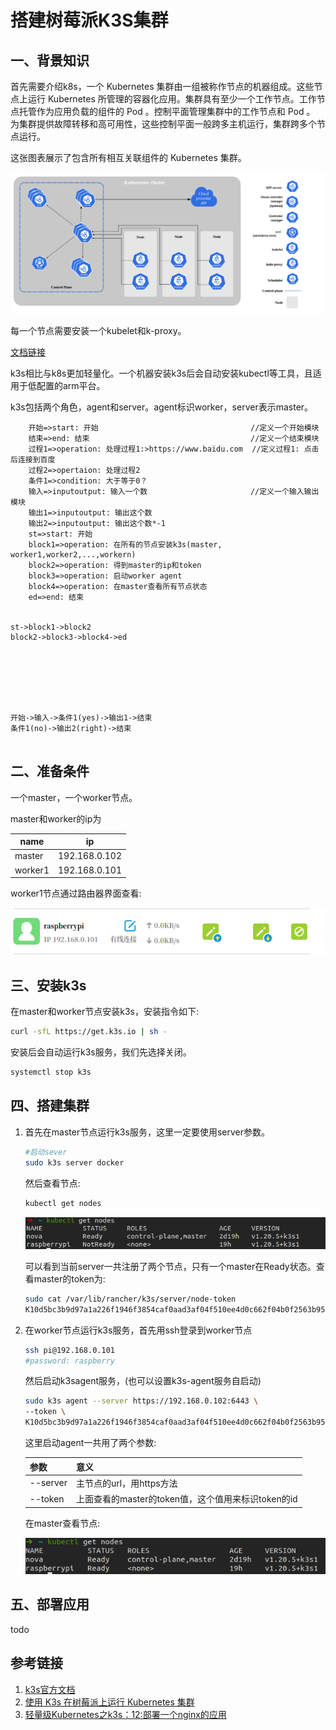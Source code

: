 # 搭建树莓派K3S集群

## 一、背景知识

首先需要介绍k8s，一个 Kubernetes 集群由一组被称作节点的机器组成。这些节点上运行 Kubernetes 所管理的容器化应用。集群具有至少一个工作节点。工作节点托管作为应用负载的组件的 Pod 。控制平面管理集群中的工作节点和 Pod 。 为集群提供故障转移和高可用性，这些控制平面一般跨多主机运行，集群跨多个节点运行。

这张图表展示了包含所有相互关联组件的 Kubernetes 集群。

![img](../images/k8s_arch.png)

每一个节点需要安装一个kubelet和k-proxy。

[文档链接](https://kubernetes.io/zh/docs/concepts/overview/components/)



k3s相比与k8s更加轻量化。一个机器安装k3s后会自动安装kubectl等工具，且适用于低配置的arm平台。

k3s包括两个角色，agent和server。agent标识worker，server表示master。

```flow
	开始=>start: 开始                                  //定义一个开始模块
    结束=>end: 结束                                    //定义一个结束模块
    过程1=>operation: 处理过程1:>https://www.baidu.com  //定义过程1: 点击后连接到百度
    过程2=>opertaion: 处理过程2
    条件1=>condition: 大于等于0？
    输入=>inputoutput: 输入一个数                       //定义一个输入输出模块
    输出1=>inputoutput: 输出这个数
    输出2=>inputoutput: 输出这个数*-1
    st=>start: 开始
    block1=>operation: 在所有的节点安装k3s(master, worker1,worker2,...,workern)
    block2=>operation: 得到master的ip和token
    block3=>operation: 启动worker agent
    block4=>operation: 在master查看所有节点状态
    ed=>end: 结束
    
    
st->block1->block2
block2->block3->block4->ed


    
  
    
    

开始->输入->条件1(yes)->输出1->结束
条件1(no)->输出2(right)->结束


```







## 二、准备条件

一个master，一个worker节点。

master和worker的ip为

| name    | ip            |
| ------- | ------------- |
| master  | 192.168.0.102 |
| worker1 | 192.168.0.101 |

worker1节点通过路由器界面查看:

![img](../images/workerip.png)



## 三、安装k3s

在master和worker节点安装k3s，安装指令如下:

```bash
curl -sfL https://get.k3s.io | sh -
```

安装后会自动运行k3s服务，我们先选择关闭。

```bash
systemctl stop k3s
```





## 四、搭建集群

1. 首先在master节点运行k3s服务，这里一定要使用server参数。

   ```bash
   #启动sever
   sudo k3s server docker
   ```
   
   然后查看节点:
   
   ```bash
   kubectl get nodes
   ```
   
   ![img](../images/nodes1.png)
   
   可以看到当前server一共注册了两个节点，只有一个master在Ready状态。查看master的token为:
   
   ```bash
   sudo cat /var/lib/rancher/k3s/server/node-token
   K10d5bc3b9d97a1a226f1946f3854caf0aad3af04f510ee4d0c662f04b0f2563b95::server:c0ca9584db27db7fa43e4991d7cf032e
   ```
   
   



2. 在worker节点运行k3s服务，首先用ssh登录到worker节点

   ```bash
   ssh pi@192.168.0.101
   #password: raspberry
   ```

   然后启动k3sagent服务，(也可以设置k3s-agent服务自启动)
   
   ```bash
   sudo k3s agent --server https://192.168.0.102:6443 \
   --token \
   K10d5bc3b9d97a1a226f1946f3854caf0aad3af04f510ee4d0c662f04b0f2563b95::server:c0ca9584db27db7fa43e4991d7cf032e
   ```
   
   这里启动agent一共用了两个参数:
   
   | 参数     | 意义                                               |
   | -------- | -------------------------------------------------- |
   | --server | 主节点的url，用https方法                           |
   | --token  | 上面查看的master的token值，这个值用来标识token的id |
   
   在master查看节点:
   
   ![img](../images/nodes2.png)
   
   



## 五、部署应用

todo







## 参考链接

1. [k3s官方文档](https://docs.rancher.cn/docs/k3s/_index)
2. [使用 K3s 在树莓派上运行 Kubernetes 集群 ](https://zhuanlan.zhihu.com/p/120171512)
3. [轻量级Kubernetes之k3s：12:部署一个nginx的应用](https://blog.csdn.net/liumiaocn/article/details/103342443)

